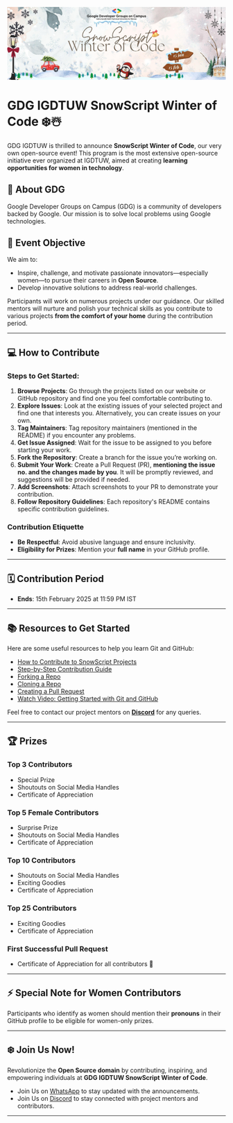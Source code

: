 ![SnowScript Banner](https://github.com/GDG-IGDTUW/GDG-IGDTUW/blob/main/swoc.jpg)

# GDG IGDTUW SnowScript Winter of Code ❄️☃️

GDG IGDTUW is thrilled to announce **SnowScript Winter of Code**, our very own open-source event! This program is the most extensive open-source initiative ever organized at IGDTUW, aimed at creating **learning opportunities for women in technology**.

## 🌟 About GDG
Google Developer Groups on Campus (GDG) is a community of developers backed by Google. Our mission is to solve local problems using Google technologies. 

## 🎯 Event Objective
We aim to:
- Inspire, challenge, and motivate passionate innovators—especially women—to pursue their careers in **Open Source**.
- Develop innovative solutions to address real-world challenges.

Participants will work on numerous projects under our guidance. Our skilled mentors will nurture and polish your technical skills as you contribute to various projects **from the comfort of your home** during the contribution period.

---

## 💻 How to Contribute

### Steps to Get Started:
1. **Browse Projects**: Go through the projects listed on our website or GitHub repository and find one you feel comfortable contributing to.
2. **Explore Issues**: Look at the existing issues of your selected project and find one that interests you. Alternatively, you can create issues on your own.
3. **Tag Maintainers**: Tag repository maintainers (mentioned in the README) if you encounter any problems.
4. **Get Issue Assigned**: Wait for the issue to be assigned to you before starting your work.
5. **Fork the Repository**: Create a branch for the issue you’re working on.
6. **Submit Your Work**: Create a Pull Request (PR), **mentioning the issue no. and the changes made by you**. It will be promptly reviewed, and suggestions will be provided if needed.
7. **Add Screenshots**: Attach screenshots to your PR to demonstrate your contribution.
8. **Follow Repository Guidelines**: Each repository's README contains specific contribution guidelines.

### Contribution Etiquette
- **Be Respectful**: Avoid abusive language and ensure inclusivity.
- **Eligibility for Prizes**: Mention your **full name** in your GitHub profile.

---

## 🗓️ Contribution Period
- **Ends**: 15th February 2025 at 11:59 PM IST

---

## 📚 Resources to Get Started
Here are some useful resources to help you learn Git and GitHub:
- [How to Contribute to SnowScript Projects](https://github.com/SnowScriptWinterOfCode)
- [Step-by-Step Contribution Guide](https://github.com/firstcontributions/first-contributions)
- [Forking a Repo](https://youtu.be/SL5KKdmvJ1U)
- [Cloning a Repo](https://help.github.com/en/desktop/contributing-to-projects/creating-a-pull-request)
- [Creating a Pull Request](https://opensource.com/article/19/7/create-pull-request-github)
- [Watch Video: Getting Started with Git and GitHub](https://towardsdatascience.com/getting-started-with-git-and-github-6fcd0f2d4ac6)

Feel free to contact our project mentors on **[Discord](https://discord.gg/FVUjEXVr)** for any queries.

---

## 🏆 Prizes
### Top 3 Contributors
- Special Prize
- Shoutouts on Social Media Handles
- Certificate of Appreciation

### Top 5 Female Contributors
- Surprise Prize
- Shoutouts on Social Media Handles
- Certificate of Appreciation

### Top 10 Contributors
- Shoutouts on Social Media Handles
- Exciting Goodies
- Certificate of Appreciation

### Top 25 Contributors
- Exciting Goodies
- Certificate of Appreciation

### First Successful Pull Request
- Certificate of Appreciation for all contributors 🎉

---

## ⚡ Special Note for Women Contributors
Participants who identify as women should mention their **pronouns** in their GitHub profile to be eligible for women-only prizes.

---

## ❄️ Join Us Now!
Revolutionize the **Open Source domain** by contributing, inspiring, and empowering individuals at **GDG IGDTUW SnowScript Winter of Code**.


- Join Us on [WhatsApp](https://chat.whatsapp.com/DDfkTqtyUKCKRy1CHX0T8s) to stay updated with the announcements. 
- Join Us on [Discord](https://discord.gg/FVUjEXVr) to stay connected with project mentors and contributors.
---


